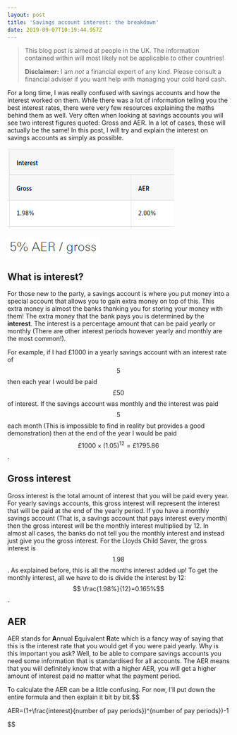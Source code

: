 ```yaml
---
layout: post
title: 'Savings account interest: the breakdown'
date: 2019-09-07T10:19:44.957Z
---
```

> This blog post is aimed at people in the UK. The information contained within will most likely not be applicable to other countries!
>
> **Disclaimer:** I am _not_ a financial expert of any kind. Please consult a financial adviser if you want help with managing your cold hard cash.

For a long time, I was really confused with savings accounts and how the interest worked on them. While there was a lot of information telling you the best interest rates, there were very few resources explaining the maths behind them as well. Very often when looking at savings accounts you will see two interest figures quoted: Gross and AER. In a lot of cases, these will actually be the same! In this post, I will try and explain the interest on savings accounts as simply as possible.

![Lloyds Child Saver](/images/uploads/chrome_2019-09-07_11-25-30.png "Lloyds Child Saver")

![HSBC Regular Saver](/images/uploads/chrome_2019-09-07_11-25-41.png "HSBC Regular Saver")

## What is interest?

For those new to the party, a savings account is where you put money into a special account that allows you to gain extra money on top of this. This extra money is almost the banks thanking you for storing your money with them! The extra money that the bank pays you is determined by the **interest**. The interest is a percentage amount that can be paid yearly or monthly (There are other interest periods however yearly and monthly are the most common!). 

For example, if I had £1000 in a yearly savings account with an interest rate of $$5%$$ then each year I would be paid $$£50$$ of interest. If the savings account was monthly and the interest was paid $$5%$$ each month (This is impossible to find in reality but provides a good demonstration) then at the end of the year I would be paid $$£1000\times (1.05)^{12}=£1795.86 $$. 

## Gross interest

Gross interest is the total amount of interest that you will be paid every year. For yearly savings accounts, this gross interest will represent the interest that will be paid at the end of the yearly period. If you have a monthly savings account (That is, a savings account that pays interest every month) then the gross interest will be the monthly interest multiplied by 12. In almost all cases, the banks do not tell you the monthly interest and instead just give you the gross interest. For the Lloyds Child Saver, the gross interest is $$1.98%$$. As explained before, this is all the months interest added up! To get the monthly interest, all we have to do is divide the interest by 12: $$ \frac{1.98%}{12}=0.165%$$.

## AER

AER stands for **A**nnual **E**quivalent **R**ate which is a fancy way of saying that this is the interest rate that you would get if you were paid yearly. Why is this important you ask? Well, to be able to compare savings accounts you need some information that is standardised for all accounts. The AER means that you will definitely know that with a higher AER, you will get a higher amount of interest paid no matter what the payment period.

To calculate the AER can be a little confusing. For now, I'll put down the entire formula and then explain it bit by bit.$$

AER=(1+\frac{interest}{number of pay periods})^{number of pay periods})-1

$$
